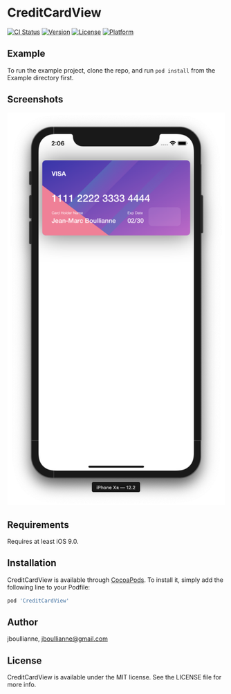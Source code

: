# CreditCardView

[![CI Status](https://img.shields.io/travis/jboullianne/CreditCardView.svg?style=flat)](https://travis-ci.org/jboullianne/CreditCardView)
[![Version](https://img.shields.io/cocoapods/v/CreditCardView.svg?style=flat)](https://cocoapods.org/pods/CreditCardView)
[![License](https://img.shields.io/cocoapods/l/CreditCardView.svg?style=flat)](https://cocoapods.org/pods/CreditCardView)
[![Platform](https://img.shields.io/cocoapods/p/CreditCardView.svg?style=flat)](https://cocoapods.org/pods/CreditCardView)

## Example

To run the example project, clone the repo, and run `pod install` from the Example directory first.

## Screenshots
![BasicFull](./screenshots/Basic_Full.PNG)

## Requirements
Requires at least iOS 9.0.

## Installation

CreditCardView is available through [CocoaPods](https://cocoapods.org). To install
it, simply add the following line to your Podfile:

```ruby
pod 'CreditCardView'
```

## Author

jboullianne, jboullianne@gmail.com

## License

CreditCardView is available under the MIT license. See the LICENSE file for more info.
